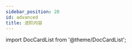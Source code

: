 ```yaml
---
sidebar_position: 20
id: advanced
title: 进阶内容
---
```

import DocCardList from '@theme/DocCardList';

<DocCardList />
